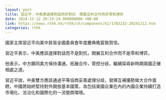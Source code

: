 ```yaml
---
layout: post
title: 習近平：中美應選擇對話而非對抗　開展互利合作而非零和博弈
date: 2024-12-12 20:23:24.000000000 +08:00
link: https://news.rthk.hk/rthk/ch/component/k2/1783232-20241212.htm
categories: rthk
---
```


國家主席習近平向美中貿易全國委員會年度慶典晚宴致賀信。

習近平表示，中美應該選擇對話而不是對抗，開展互利合作而不是零和博弈。

他表示，中方願同美方保持溝通，拓展合作，管控分歧，繼續探尋新時期兩國正確相處之道。

習近平說，中美雙方應該通過平等協商妥善處理分歧，發揮互補優勢做大合作蛋糕，中國將始終堅持對外開放基本國策，為包括美國企業在內的內國企業持續打造市場化、法治化和國際化的一流營商環境。
